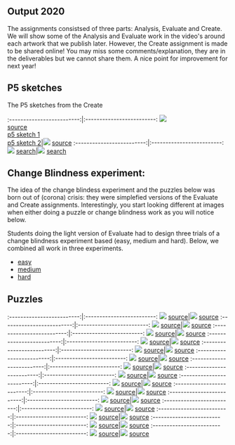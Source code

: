 
## Output 2020

The assignments consistsed of three parts: Analysis, Evaluate and Create. We will show some of the Analysis and Evaluate work in the video's around each artwork that we publish later. However, the Create assignment is made to be shared online! You may miss some comments/explanation, they are in the deliverables but we cannot share them. A nice point for improvement for next year! 

## P5 sketches
The P5 sketches from the Create 

:-------------------------:|:-------------------------:
![](content/2020/exhibition-hockney-van-gogh-museum.jpg) <br> [source](https://images.google.com/searchbyimage?image_url=https://visualcommunicationdesign.github.io/content/2020/scr4.png) <br> [p5 sketch 1](https://editor.p5js.org/Jet/present/Gi1JtxEM-) <br> [p5 sketch 2](https://editor.p5js.org/schmarjolein/full/_SwzUI2On)|![](content/2020/Archizoom.jpg) [source](https://images.google.com/searchbyimage?image_url=https://visualcommunicationdesign.github.io/content/2020/Archizoom.jpg)
:-------------------------:|:-------------------------:
![](content/2020/DP226465.jpg) [search](https://images.google.com/searchbyimage?image_url=https://visualcommunicationdesign.github.io/content/2020/DP226465.jpg)|![](content/2020/Disney.jpg) [search](https://images.google.com/searchbyimage?image_url=https://visualcommunicationdesign.github.io/content/2020/Disney.jpg)



## Change Blindness experiment:
The idea of the change blindess experiment and the puzzles below was born out of (corona) crisis: they were simplefied versions of the Evaluate and Create assignments. Interestingly, you start looking different at images when either doing a puzzle or change blindness work as you will notice below.

Students doing the light version of Evaluate had to design three trials of a change blindness experiment based (easy, medium and hard). Below, we combined all work in three experiments. 


- [easy](https://editor.p5js.org/maartenwijntjes/full/ddcXJyn8N)
- [medium](https://editor.p5js.org/maartenwijntjes/full/QDgQXej-2)
- [hard](https://editor.p5js.org/maartenwijntjes/full/ILhNLNEvY)

## Puzzles



:-------------------------:|:-------------------------:
[<img src="content/puzzles/11.png">](https://editor.p5js.org/Martine1996/full/mv7SnL1pQ) [source](https://images.google.com/searchbyimage?image_url=https://visualcommunicationdesign.github.io/content/puzzles/reference/11.jpg)|[<img src="content/puzzles/12.png">](https://editor.p5js.org/marjolein/full/s5CT3MATQ) [source](https://images.google.com/searchbyimage?image_url=https://visualcommunicationdesign.github.io/content/puzzles/reference/12.jpg)
:-------------------------:|:-------------------------:
[<img src="content/puzzles/13.png">](https://editor.p5js.org/nhaagmans/full/RrfiZOwjC) [source](https://images.google.com/searchbyimage?image_url=https://visualcommunicationdesign.github.io/content/puzzles/reference/13.jpeg)|[<img src="content/puzzles/14.png">](https://editor.p5js.org/Jaegerboombastic/full/au2mNBew2) [source](https://images.google.com/searchbyimage?image_url=https://visualcommunicationdesign.github.io/content/puzzles/reference/14.jpg)
:-------------------------:|:-------------------------:
[<img src="content/puzzles/15.png">](https://editor.p5js.org/pleunheeres/full/5cuzhi4zF) [source](https://images.google.com/searchbyimage?image_url=https://visualcommunicationdesign.github.io/content/puzzles/reference/15.jpg)|[<img src="content/puzzles/16.png">](https://editor.p5js.org/Yade/full/OQHPgKjsM) [source](https://images.google.com/searchbyimage?image_url=https://visualcommunicationdesign.github.io/content/puzzles/reference/16.jpg)
:-------------------------:|:-------------------------:
[<img src="content/puzzles/17.png">](https://editor.p5js.org/ThomasNieuwendijk/full/_fI8IoeJZ) [source](https://images.google.com/searchbyimage?image_url=https://visualcommunicationdesign.github.io/content/puzzles/reference/17.jpg)|[<img src="content/puzzles/19.png">](https://editor.p5js.org/Jonas024/full/JBrSHN28y) [source](https://images.google.com/searchbyimage?image_url=https://visualcommunicationdesign.github.io/content/puzzles/reference/19.jpg)
:-------------------------:|:-------------------------:
[<img src="content/puzzles/20.png">](https://editor.p5js.org/liekevoortman/full/W7IUD6KBC) [source](https://images.google.com/searchbyimage?image_url=https://visualcommunicationdesign.github.io/content/puzzles/reference/20.png)|[<img src="content/puzzles/21.png">](https://editor.p5js.org/meenusaramathai/full/GM_v1d9Ur) [source](https://images.google.com/searchbyimage?image_url=https://visualcommunicationdesign.github.io/content/puzzles/reference/21.png)
:-------------------------:|:-------------------------:
[<img src="content/puzzles/22.png">](https://editor.p5js.org/caroline.s.haeger/full/WkHWdOJPs) [source](https://images.google.com/searchbyimage?image_url=https://visualcommunicationdesign.github.io/content/puzzles/reference/22.png)|[<img src="content/puzzles/25.png">](https://editor.p5js.org/ehajdu/full/XNt33nZLg) [source](https://images.google.com/searchbyimage?image_url=https://visualcommunicationdesign.github.io/content/puzzles/reference/25.jpg)
:-------------------------:|:-------------------------:
[<img src="content/puzzles/26.png">](https://editor.p5js.org/leyre.julian/full/FvF-MjnCP) [source](https://images.google.com/searchbyimage?image_url=https://visualcommunicationdesign.github.io/content/puzzles/reference/26.png)|[<img src="content/puzzles/27.png">](https://editor.p5js.org/mayhli/full/iuqS9v6Ua) [source](https://images.google.com/searchbyimage?image_url=https://visualcommunicationdesign.github.io/content/puzzles/reference/27.png)
:-------------------------:|:-------------------------:
[<img src="content/puzzles/29.png">](https://editor.p5js.org/Sop_95/full/-sQGQk8to) [source](https://images.google.com/searchbyimage?image_url=https://visualcommunicationdesign.github.io/content/puzzles/reference/29.jpg)|[<img src="content/puzzles/2.png">](https://editor.p5js.org/aniek.kempeneers/full/uqWJ3Aw-N) [source](https://images.google.com/searchbyimage?image_url=https://visualcommunicationdesign.github.io/content/puzzles/reference/2.jpg)
:-------------------------:|:-------------------------:
[<img src="content/puzzles/34.png">](https://editor.p5js.org/manavelez/full/YW3HfZ-Zz) [source](https://images.google.com/searchbyimage?image_url=https://visualcommunicationdesign.github.io/content/puzzles/reference/34.png)|[<img src="content/puzzles/35.png">](https://editor.p5js.org/BenWongH/full/KEQl1OFhx) [source](https://images.google.com/searchbyimage?image_url=https://visualcommunicationdesign.github.io/content/puzzles/reference/35.jpg)
:-------------------------:|:-------------------------:
[<img src="content/puzzles/39.png">](https://editor.p5js.org/diede.evm/full/Oe9dlCj1i) [source](https://images.google.com/searchbyimage?image_url=https://visualcommunicationdesign.github.io/content/puzzles/reference/39.png)|[<img src="content/puzzles/42.png">](https://editor.p5js.org/lynnzl/full/NOPWJJN8F) [source](https://images.google.com/searchbyimage?image_url=https://visualcommunicationdesign.github.io/content/puzzles/reference/42.jpg)
:-------------------------:|:-------------------------:
[<img src="content/puzzles/43.png">](https://editor.p5js.org/francalapre/full/xZHatAdtg) [source](https://images.google.com/searchbyimage?image_url=https://visualcommunicationdesign.github.io/content/puzzles/reference/43.png)|[<img src="content/puzzles/44.png">](https://editor.p5js.org/nitzschecato/full/I-hf6ZTc0) [source](https://images.google.com/searchbyimage?image_url=https://visualcommunicationdesign.github.io/content/puzzles/reference/44.jpg)
:-------------------------:|:-------------------------:
[<img src="content/puzzles/45.png">](https://editor.p5js.org/fabian.geiser.92/full/7zkUiqz75) [source](https://images.google.com/searchbyimage?image_url=https://visualcommunicationdesign.github.io/content/puzzles/reference/45.jpg)|[<img src="content/puzzles/46.png">](https://editor.p5js.org/Inversir/full/XlJDV0Iki) [source](https://images.google.com/searchbyimage?image_url=https://visualcommunicationdesign.github.io/content/puzzles/reference/46.jpg)
:-------------------------:|:-------------------------:
[<img src="content/puzzles/49.png">](https://editor.p5js.org/clfon/full/rYv1mEpkx) [source](https://images.google.com/searchbyimage?image_url=https://visualcommunicationdesign.github.io/content/puzzles/reference/49.png)|[<img src="content/puzzles/4.png">](https://editor.p5js.org/esmeraldavdb/full/n3SUIHFcQ) [source](https://images.google.com/searchbyimage?image_url=https://visualcommunicationdesign.github.io/content/puzzles/reference/4.jpg)
:-------------------------:|:-------------------------:
[<img src="content/puzzles/5.png">](https://editor.p5js.org/katidejong96/full/Wx_6Q8LHD) [source](https://images.google.com/searchbyimage?image_url=https://visualcommunicationdesign.github.io/content/puzzles/reference/5.jpg)|[<img src="content/puzzles/6.png">](https://editor.p5js.org/laylaanicedeblok/full/JDO0OonHj) [source](https://images.google.com/searchbyimage?image_url=https://visualcommunicationdesign.github.io/content/puzzles/reference/6.jpg)
:-------------------------:|:-------------------------:
[<img src="content/puzzles/7.png">](https://editor.p5js.org/lauraeruys/full/T0vCIqXq-) [source](https://images.google.com/searchbyimage?image_url=https://visualcommunicationdesign.github.io/content/puzzles/reference/7.png)|[<img src="content/puzzles/8.png">](https://editor.p5js.org/lisedrost100/full/sN7X4XEeO) [source](https://images.google.com/searchbyimage?image_url=https://visualcommunicationdesign.github.io/content/puzzles/reference/8.jpg)
